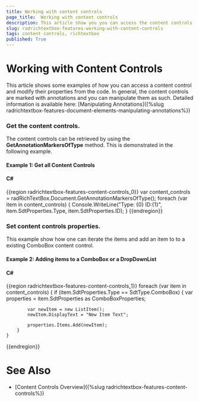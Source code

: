 ```yaml
---
title: Working with content controls
page_title:  Working with content controls
description: This article show you you can access the content controls in code
slug: radrichtextbox-features-working-with-content-controls
tags: content controls, richtextbox
published: True
---
```


# Working with Content Controls

This article shows some examples of how you can access a content control and modify their properties from the code. In general, the content controls are marked with annotations and you can manipulate them as such. Detailed information is available here: [Manipulating Annotations]({%slug radrichtextbox-features-document-elements-manipulating-annotations%}) 

### Get the content controls. 

The content controls can be retrieved by using the __GetAnnotationMarkersOfType__ method. This is demonstrated in the following example. 

#### Example 1: Get all Content Controls

#### __C#__

{{region radrichtextbox-features-content-controls_0}}
    var content_controls = radRichTextBox.Document.GetAnnotationMarkersOfType<SdtRangeStart>();
    foreach (var item in content_controls)
    {
        Console.WriteLine("Type: {0} ID:{1}", item.SdtProperties.Type, item.SdtProperties.ID);
    }
{{endregion}}

### Set content controls properties.

This example show how one can iterate the items and add an item to to a existing ComboBox content control. 

#### Example 2: Adding items to a ComboBox or a DropDownList

#### __C#__

{{region radrichtextbox-features-content-controls_1}}
    foreach (var item in content_controls)
    {
        if (item.SdtProperties.Type == SdtType.ComboBox)
        {
            var properties = item.SdtProperties as ComboBoxProperties;

            var newItem = new ListItem();
            newItem.DisplayText = "New Item Text";

            properties.Items.Add(newItem);
        }
    }
{{endregion}}

# See Also
* [Content Controls Overview]({%slug radrichtextbox-features-content-controls%})